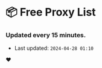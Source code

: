 # :package: Free Proxy List
### Updated every 15 minutes.

- Last updated: `2024-04-28 01:10`

:heart:
